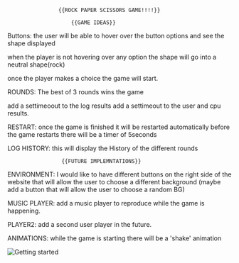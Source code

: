                     {{ROCK PAPER SCISSORS GAME!!!!}}
 
                        {{GAME IDEAS}}

Buttons: the user will be able to hover over the button options
 and see the shape displayed

when the player is not hovering over any option the shape will go into a neutral shape(rock)

once the player makes a choice the game will start.

ROUNDS: The best of 3 rounds wins the game

add a settimeoout to the log results
add a settimeout to the user and cpu results.

RESTART: once the game is finished it will be restarted automatically
before the game restarts there will be a timer of 5seconds 

LOG HISTORY: this will display the History of the different rounds


                     {{FUTURE IMPLEMNTATIONS}}

ENVIRONMENT: I would like to have different buttons on the
right side of the website that will allow the user to choose a
different background (maybe add a button that will allow the user to choose a random BG) 

MUSIC PLAYER: add a music player to reproduce while the game is happening.

PLAYER2: add a second user player in the future.

ANIMATIONS: while the game is starting there will be a  'shake' animation

![Getting started](.images/wireframe.png)
